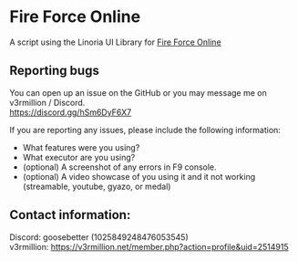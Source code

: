 # Fire Force Online
A script using the Linoria UI Library for [Fire Force Online](https://www.roblox.com/games/7390824960/Fire-Force-Online)<br>

## Reporting bugs
You can open up an issue on the GitHub or you may message me on v3rmillion / Discord.<br>
https://discord.gg/hSm6DyF6X7

If you are reporting any issues, please include the following information:

* What features were you using?
* What executor are you using?
* (optional) A screenshot of any errors in F9 console.
* (optional) A video showcase of you using it and it not working (streamable, youtube, gyazo, or medal)


## Contact information:
Discord: goosebetter (1025849248476053545)<br>
v3rmillion: https://v3rmillion.net/member.php?action=profile&uid=2514915
